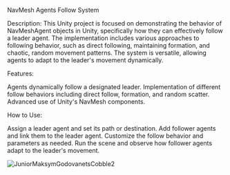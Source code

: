 NavMesh Agents Follow System

Description:
This Unity project is focused on demonstrating the behavior of NavMeshAgent objects in Unity, specifically how they can effectively follow a leader agent. The implementation includes various approaches to following behavior, such as direct following, maintaining formation, and chaotic, random movement patterns. The system is versatile, allowing agents to adapt to the leader's movement dynamically.

Features:

Agents dynamically follow a designated leader.
Implementation of different follow behaviors including direct follow, formation, and random scatter.
Advanced use of Unity's NavMesh components.

How to Use:

Assign a leader agent and set its path or destination.
Add follower agents and link them to the leader agent.
Customize the follow behavior and parameters as needed.
Run the scene and observe how follower agents adapt to the leader's movement.

![JuniorMaksymGodovanetsCobble2](https://github.com/pitfight/SelectingAndMoving/assets/71433383/52da2088-59cf-4004-8a6e-bf20b6070a46)
